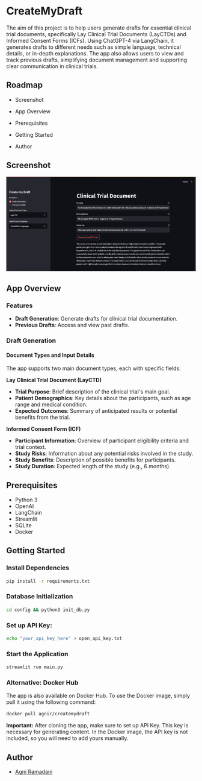 # CreateMyDraft

The aim of this project is to help users generate drafts for essential clinical trial documents, specifically Lay Clinical Trial Documents (LayCTDs) and Informed Consent Forms (ICFs). Using ChatGPT-4 via LangChain, it generates drafts to different needs such as simple language, technical details, or in-depth explanations. The app also allows users to view and track previous drafts, simplifying document management and supporting clear communication in clinical trials.

## Roadmap

- Screenshot

- App Overview

- Prerequisites

- Getting Started

- Author

## Screenshot

![Screenshot](Screenshot.png)

## App Overview

### Features

- **Draft Generation**: Generate drafts for clinical trial documentation.
- **Previous Drafts**: Access and view past drafts.

### Draft Generation 
#### Document Types and Input Details

The app supports two main document types, each with specific fields:

**Lay Clinical Trial Document (LayCTD)**
   - **Trial Purpose**: Brief description of the clinical trial's main goal.
   - **Patient Demographics**: Key details about the participants, such as age range and medical condition.
   - **Expected Outcomes**: Summary of anticipated results or potential benefits from the trial.

**Informed Consent Form (ICF)**
   - **Participant Information**: Overview of participant eligibility criteria and trial context.
   - **Study Risks**: Information about any potential risks involved in the study.
   - **Study Benefits**: Description of possible benefits for participants.
   - **Study Duration**: Expected length of the study (e.g., 6 months).


## Prerequisites

- Python 3
- OpenAI
- LangChain
- Streamlit
- SQLite
- Docker

## Getting Started

### Install Dependencies

```bash
pip install -r requirements.txt
```

### Database Initialization
```bash
cd config && python3 init_db.py
```

### Set up API Key:
```bash
echo "your_api_key_here" > open_api_key.txt
```

### Start the Application
```bash
streamlit run main.py 
```

### Alternative: Docker Hub

The app is also available on Docker Hub. To use the Docker image, simply pull it using the following command:
```bash
docker pull agnir/createmydraft
```

**Important:** After cloning the app, make sure to set up API Key. This key is necessary for generating content. In the Docker image, the API key is not included, so you will need to add yours manually.

## Author

- [Agni Ramadani](https://github.com/agniramadani)
